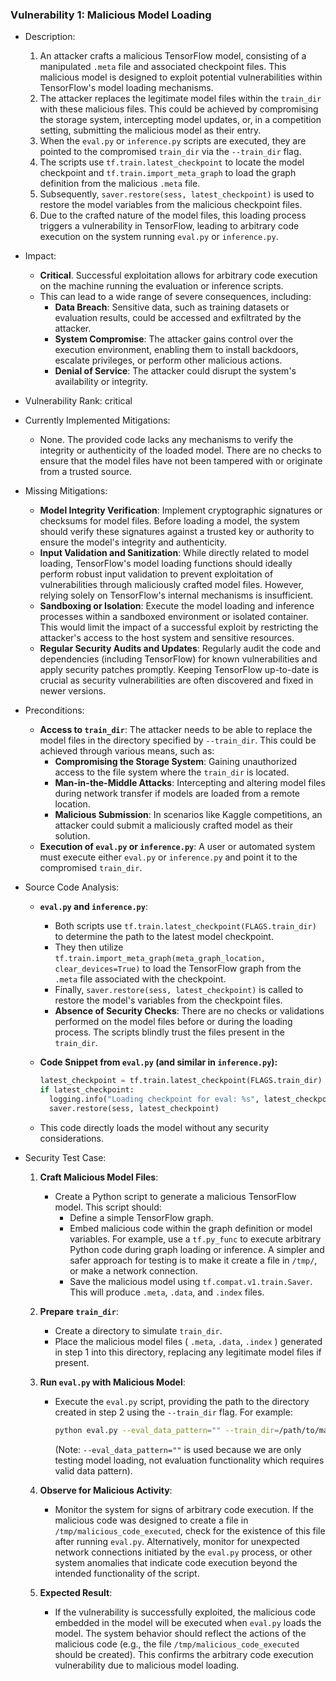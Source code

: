 ### Vulnerability 1: Malicious Model Loading

- Description:
    1. An attacker crafts a malicious TensorFlow model, consisting of a manipulated `.meta` file and associated checkpoint files. This malicious model is designed to exploit potential vulnerabilities within TensorFlow's model loading mechanisms.
    2. The attacker replaces the legitimate model files within the `train_dir` with these malicious files. This could be achieved by compromising the storage system, intercepting model updates, or, in a competition setting, submitting the malicious model as their entry.
    3. When the `eval.py` or `inference.py` scripts are executed, they are pointed to the compromised `train_dir` via the `--train_dir` flag.
    4. The scripts use `tf.train.latest_checkpoint` to locate the model checkpoint and `tf.train.import_meta_graph` to load the graph definition from the malicious `.meta` file.
    5. Subsequently, `saver.restore(sess, latest_checkpoint)` is used to restore the model variables from the malicious checkpoint files.
    6. Due to the crafted nature of the model files, this loading process triggers a vulnerability in TensorFlow, leading to arbitrary code execution on the system running `eval.py` or `inference.py`.

- Impact:
    - **Critical**. Successful exploitation allows for arbitrary code execution on the machine running the evaluation or inference scripts.
    - This can lead to a wide range of severe consequences, including:
        - **Data Breach**: Sensitive data, such as training datasets or evaluation results, could be accessed and exfiltrated by the attacker.
        - **System Compromise**: The attacker gains control over the execution environment, enabling them to install backdoors, escalate privileges, or perform other malicious actions.
        - **Denial of Service**: The attacker could disrupt the system's availability or integrity.

- Vulnerability Rank: critical

- Currently Implemented Mitigations:
    - None. The provided code lacks any mechanisms to verify the integrity or authenticity of the loaded model. There are no checks to ensure that the model files have not been tampered with or originate from a trusted source.

- Missing Mitigations:
    - **Model Integrity Verification**: Implement cryptographic signatures or checksums for model files. Before loading a model, the system should verify these signatures against a trusted key or authority to ensure the model's integrity and authenticity.
    - **Input Validation and Sanitization**: While directly related to model loading, TensorFlow's model loading functions should ideally perform robust input validation to prevent exploitation of vulnerabilities through maliciously crafted model files. However, relying solely on TensorFlow's internal mechanisms is insufficient.
    - **Sandboxing or Isolation**: Execute the model loading and inference processes within a sandboxed environment or isolated container. This would limit the impact of a successful exploit by restricting the attacker's access to the host system and sensitive resources.
    - **Regular Security Audits and Updates**: Regularly audit the code and dependencies (including TensorFlow) for known vulnerabilities and apply security patches promptly. Keeping TensorFlow up-to-date is crucial as security vulnerabilities are often discovered and fixed in newer versions.

- Preconditions:
    - **Access to `train_dir`**: The attacker needs to be able to replace the model files in the directory specified by `--train_dir`. This could be achieved through various means, such as:
        - **Compromising the Storage System**: Gaining unauthorized access to the file system where the `train_dir` is located.
        - **Man-in-the-Middle Attacks**: Intercepting and altering model files during network transfer if models are loaded from a remote location.
        - **Malicious Submission**: In scenarios like Kaggle competitions, an attacker could submit a maliciously crafted model as their solution.
    - **Execution of `eval.py` or `inference.py`**: A user or automated system must execute either `eval.py` or `inference.py` and point it to the compromised `train_dir`.

- Source Code Analysis:
    - **`eval.py` and `inference.py`**:
        - Both scripts use `tf.train.latest_checkpoint(FLAGS.train_dir)` to determine the path to the latest model checkpoint.
        - They then utilize `tf.train.import_meta_graph(meta_graph_location, clear_devices=True)` to load the TensorFlow graph from the `.meta` file associated with the checkpoint.
        - Finally, `saver.restore(sess, latest_checkpoint)` is called to restore the model's variables from the checkpoint files.
        - **Absence of Security Checks**: There are no checks or validations performed on the model files before or during the loading process. The scripts blindly trust the files present in the `train_dir`.

    - **Code Snippet from `eval.py` (and similar in `inference.py`):**
      ```python
      latest_checkpoint = tf.train.latest_checkpoint(FLAGS.train_dir)
      if latest_checkpoint:
        logging.info("Loading checkpoint for eval: %s", latest_checkpoint)
        saver.restore(sess, latest_checkpoint)
      ```
    - This code directly loads the model without any security considerations.

- Security Test Case:
    1. **Craft Malicious Model Files**:
        - Create a Python script to generate a malicious TensorFlow model. This script should:
            - Define a simple TensorFlow graph.
            - Embed malicious code within the graph definition or model variables. For example, use a `tf.py_func` to execute arbitrary Python code during graph loading or inference. A simpler and safer approach for testing is to make it create a file in `/tmp/`, or make a network connection.
            - Save the malicious model using `tf.compat.v1.train.Saver`. This will produce `.meta`, `.data`, and `.index` files.

    2. **Prepare `train_dir`**:
        - Create a directory to simulate `train_dir`.
        - Place the malicious model files ( `.meta`, `.data`, `.index` ) generated in step 1 into this directory, replacing any legitimate model files if present.

    3. **Run `eval.py` with Malicious Model**:
        - Execute the `eval.py` script, providing the path to the directory created in step 2 using the `--train_dir` flag. For example:
          ```bash
          python eval.py --eval_data_pattern="" --train_dir=/path/to/malicious_model_dir
          ```
          (Note: `--eval_data_pattern=""` is used because we are only testing model loading, not evaluation functionality which requires valid data pattern).

    4. **Observe for Malicious Activity**:
        - Monitor the system for signs of arbitrary code execution. If the malicious code was designed to create a file in `/tmp/malicious_code_executed`, check for the existence of this file after running `eval.py`. Alternatively, monitor for unexpected network connections initiated by the `eval.py` process, or other system anomalies that indicate code execution beyond the intended functionality of the script.

    5. **Expected Result**:
        - If the vulnerability is successfully exploited, the malicious code embedded in the model will be executed when `eval.py` loads the model. The system behavior should reflect the actions of the malicious code (e.g., the file `/tmp/malicious_code_executed` should be created). This confirms the arbitrary code execution vulnerability due to malicious model loading.